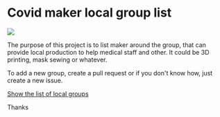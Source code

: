# Covid maker local group list

![](https://github.com/resistancecovid-com/resistancecovid-com.github.io/workflows/.github/workflows/main.yml/badge.svg)

The purpose of this project is to list maker around the group, that can provide local production to help medical staff and other. It could be 3D printing, mask sewing or whatever.

To add a new group, create a pull request or if you don't know how, just create a new issue.

[Show the list of local groups](page/index.html)


Thanks

